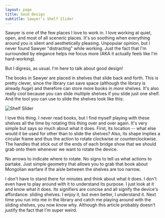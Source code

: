 ```yaml
---
layout: page
title: Good Design
subtitle: Sawyer's Shelf Slider
---
```


Sawyer is one of the few places I love to work in. I love working at quiet, open, and most of all sceneric places. It's so soothing when everything around you is silent and aesthetically pleasing. Unpopular opinion, but I never found Sawyer "distracting" while working. Just the fact that I'm surrounded by elegance helps me focus more (AKA it actually feels like I'm hard-working).

But I digress, as usual. I'm here to talk about good design!

The books in Sawyer are placed in shelves that slide back and forth. This is pretty clever, since the library can save space (although the library is already *huge*) and therefore can store more books in *more* shelves. It's also really cool because you can slide multiple shelves if you slide just one shelf. And the tool you can use to slide the shelves look like this:

![Shelf Slider](/kennethan12.github.io/img/good.jpg)

I love this thing. I never read books, but I find myself playing with these shelves all the time by rotating this thing over and over again. It's very simple but says so much about what it does. First, its location -- what else would it be used for other than to slide the shelves? Also, its shape implies a circular frame and thus the action to rotate clockwise or counterclockwise. The handles that stick out of the ends of each bridge show that we should grab onto them whenever we want to rotate the device.

No arrows to indicate where to rotate. No signs to tell us what actions to partake. Just simple geometry that allows you to grab that book about Mongolian warfare if the aisle between the shelves are too narrow.

I don't have to stand there for minutes and think about what it does. I don't even have to play around with it to understand its purpose. I just look at it and know what it does. Its signifiers are concise and all signify the device's affordance: sliding shelves. I enjoy it, but even better, I understand it. Next time you run into me in the library and catch me playing around with the sliding shelves, you now know why. Although this article probably doesn't justify the fact that I'm super weird.


